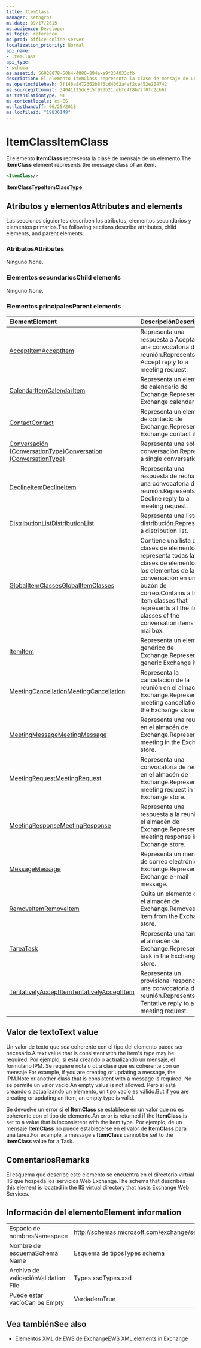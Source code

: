 ```yaml
---
title: ItemClass
manager: sethgros
ms.date: 09/17/2015
ms.audience: Developer
ms.topic: reference
ms.prod: office-online-server
localization_priority: Normal
api_name:
- ItemClass
api_type:
- schema
ms.assetid: 56020078-50b4-4880-894a-a9f234033cfb
description: El elemento ItemClass representa la clase de mensaje de un elemento.
ms.openlocfilehash: 7f146a8472362b8f3cd4062a4af2ce452e204742
ms.sourcegitcommit: 34041125dc8c5f993b21cebfc4f8b72f0fd2cb6f
ms.translationtype: MT
ms.contentlocale: es-ES
ms.lasthandoff: 06/25/2018
ms.locfileid: "19836149"
---
```

# <a name="itemclass"></a><span data-ttu-id="f7a17-103">ItemClass</span><span class="sxs-lookup"><span data-stu-id="f7a17-103">ItemClass</span></span>

<span data-ttu-id="f7a17-104">El elemento **ItemClass** representa la clase de mensaje de un elemento.</span><span class="sxs-lookup"><span data-stu-id="f7a17-104">The **ItemClass** element represents the message class of an item.</span></span> 
  
```XML
<ItemClass/>
```

 <span data-ttu-id="f7a17-105">**ItemClassType**</span><span class="sxs-lookup"><span data-stu-id="f7a17-105">**ItemClassType**</span></span>
## <a name="attributes-and-elements"></a><span data-ttu-id="f7a17-106">Atributos y elementos</span><span class="sxs-lookup"><span data-stu-id="f7a17-106">Attributes and elements</span></span>

<span data-ttu-id="f7a17-107">Las secciones siguientes describen los atributos, elementos secundarios y elementos primarios.</span><span class="sxs-lookup"><span data-stu-id="f7a17-107">The following sections describe attributes, child elements, and parent elements.</span></span>
  
### <a name="attributes"></a><span data-ttu-id="f7a17-108">Atributos</span><span class="sxs-lookup"><span data-stu-id="f7a17-108">Attributes</span></span>

<span data-ttu-id="f7a17-109">Ninguno.</span><span class="sxs-lookup"><span data-stu-id="f7a17-109">None.</span></span>
  
### <a name="child-elements"></a><span data-ttu-id="f7a17-110">Elementos secundarios</span><span class="sxs-lookup"><span data-stu-id="f7a17-110">Child elements</span></span>

<span data-ttu-id="f7a17-111">Ninguno.</span><span class="sxs-lookup"><span data-stu-id="f7a17-111">None.</span></span>
  
### <a name="parent-elements"></a><span data-ttu-id="f7a17-112">Elementos principales</span><span class="sxs-lookup"><span data-stu-id="f7a17-112">Parent elements</span></span>

|<span data-ttu-id="f7a17-113">**Element**</span><span class="sxs-lookup"><span data-stu-id="f7a17-113">**Element**</span></span>|<span data-ttu-id="f7a17-114">**Descripción**</span><span class="sxs-lookup"><span data-stu-id="f7a17-114">**Description**</span></span>|
|:-----|:-----|
|[<span data-ttu-id="f7a17-115">AcceptItem</span><span class="sxs-lookup"><span data-stu-id="f7a17-115">AcceptItem</span></span>](acceptitem.md) <br/> |<span data-ttu-id="f7a17-116">Representa una respuesta a Aceptar a una convocatoria de reunión.</span><span class="sxs-lookup"><span data-stu-id="f7a17-116">Represents an Accept reply to a meeting request.</span></span>  <br/> |
|[<span data-ttu-id="f7a17-117">CalendarItem</span><span class="sxs-lookup"><span data-stu-id="f7a17-117">CalendarItem</span></span>](calendaritem.md) <br/> |<span data-ttu-id="f7a17-118">Representa un elemento de calendario de Exchange.</span><span class="sxs-lookup"><span data-stu-id="f7a17-118">Represents an Exchange calendar item.</span></span>  <br/> |
|[<span data-ttu-id="f7a17-119">Contact</span><span class="sxs-lookup"><span data-stu-id="f7a17-119">Contact</span></span>](contact.md) <br/> |<span data-ttu-id="f7a17-120">Representa un elemento de contacto de Exchange.</span><span class="sxs-lookup"><span data-stu-id="f7a17-120">Represents an Exchange contact item.</span></span>  <br/> |
|[<span data-ttu-id="f7a17-121">Conversación (ConversationType)</span><span class="sxs-lookup"><span data-stu-id="f7a17-121">Conversation (ConversationType)</span></span>](conversation-conversationtype.md) <br/> |<span data-ttu-id="f7a17-122">Representa una sola conversación.</span><span class="sxs-lookup"><span data-stu-id="f7a17-122">Represents a single conversation.</span></span>  <br/> |
|[<span data-ttu-id="f7a17-123">DeclineItem</span><span class="sxs-lookup"><span data-stu-id="f7a17-123">DeclineItem</span></span>](declineitem.md) <br/> |<span data-ttu-id="f7a17-124">Representa una respuesta de rechazo a una convocatoria de reunión.</span><span class="sxs-lookup"><span data-stu-id="f7a17-124">Represents a Decline reply to a meeting request.</span></span>  <br/> |
|[<span data-ttu-id="f7a17-125">DistributionList</span><span class="sxs-lookup"><span data-stu-id="f7a17-125">DistributionList</span></span>](distributionlist.md) <br/> |<span data-ttu-id="f7a17-126">Representa una lista de distribución.</span><span class="sxs-lookup"><span data-stu-id="f7a17-126">Represents a distribution list.</span></span>  <br/> |
|[<span data-ttu-id="f7a17-127">GlobalItemClasses</span><span class="sxs-lookup"><span data-stu-id="f7a17-127">GlobalItemClasses</span></span>](globalitemclasses.md) <br/> |<span data-ttu-id="f7a17-128">Contiene una lista de las clases de elementos que representa todas las clases de elemento de los elementos de la conversación en un buzón de correo.</span><span class="sxs-lookup"><span data-stu-id="f7a17-128">Contains a list of item classes that represents all the item classes of the conversation items in a mailbox.</span></span>  <br/> |
|[<span data-ttu-id="f7a17-129">Item</span><span class="sxs-lookup"><span data-stu-id="f7a17-129">Item</span></span>](item.md) <br/> |<span data-ttu-id="f7a17-130">Representa un elemento genérico de Exchange.</span><span class="sxs-lookup"><span data-stu-id="f7a17-130">Represents a generic Exchange item.</span></span>  <br/> |
|[<span data-ttu-id="f7a17-131">MeetingCancellation</span><span class="sxs-lookup"><span data-stu-id="f7a17-131">MeetingCancellation</span></span>](meetingcancellation.md) <br/> |<span data-ttu-id="f7a17-132">Representa la cancelación de la reunión en el almacén de Exchange.</span><span class="sxs-lookup"><span data-stu-id="f7a17-132">Represents a meeting cancellation in the Exchange store.</span></span>  <br/> |
|[<span data-ttu-id="f7a17-133">MeetingMessage</span><span class="sxs-lookup"><span data-stu-id="f7a17-133">MeetingMessage</span></span>](meetingmessage.md) <br/> |<span data-ttu-id="f7a17-134">Representa una reunión en el almacén de Exchange.</span><span class="sxs-lookup"><span data-stu-id="f7a17-134">Represents a meeting in the Exchange store.</span></span>  <br/> |
|[<span data-ttu-id="f7a17-135">MeetingRequest</span><span class="sxs-lookup"><span data-stu-id="f7a17-135">MeetingRequest</span></span>](meetingrequest.md) <br/> |<span data-ttu-id="f7a17-136">Representa una convocatoria de reunión en el almacén de Exchange.</span><span class="sxs-lookup"><span data-stu-id="f7a17-136">Represents a meeting request in the Exchange store.</span></span>  <br/> |
|[<span data-ttu-id="f7a17-137">MeetingResponse</span><span class="sxs-lookup"><span data-stu-id="f7a17-137">MeetingResponse</span></span>](meetingresponse.md) <br/> |<span data-ttu-id="f7a17-138">Representa una respuesta a la reunión en el almacén de Exchange.</span><span class="sxs-lookup"><span data-stu-id="f7a17-138">Represents a meeting response in the Exchange store.</span></span>  <br/> |
|[<span data-ttu-id="f7a17-139">Message</span><span class="sxs-lookup"><span data-stu-id="f7a17-139">Message</span></span>](message-ex15websvcsotherref.md) <br/> |<span data-ttu-id="f7a17-140">Representa un mensaje de correo electrónico de Exchange.</span><span class="sxs-lookup"><span data-stu-id="f7a17-140">Represents an Exchange e-mail message.</span></span>  <br/> |
|[<span data-ttu-id="f7a17-141">RemoveItem</span><span class="sxs-lookup"><span data-stu-id="f7a17-141">RemoveItem</span></span>](removeitem.md) <br/> |<span data-ttu-id="f7a17-142">Quita un elemento desde el almacén de Exchange.</span><span class="sxs-lookup"><span data-stu-id="f7a17-142">Removes an item from the Exchange store.</span></span>  <br/> |
|[<span data-ttu-id="f7a17-143">Tarea</span><span class="sxs-lookup"><span data-stu-id="f7a17-143">Task</span></span>](task.md) <br/> |<span data-ttu-id="f7a17-144">Representa una tarea en el almacén de Exchange.</span><span class="sxs-lookup"><span data-stu-id="f7a17-144">Represents a task in the Exchange store.</span></span>  <br/> |
|[<span data-ttu-id="f7a17-145">TentativelyAcceptItem</span><span class="sxs-lookup"><span data-stu-id="f7a17-145">TentativelyAcceptItem</span></span>](tentativelyacceptitem.md) <br/> |<span data-ttu-id="f7a17-146">Representa un provisional responde a una convocatoria de reunión.</span><span class="sxs-lookup"><span data-stu-id="f7a17-146">Represents a Tentative reply to a meeting request.</span></span>  <br/> |
   
## <a name="text-value"></a><span data-ttu-id="f7a17-147">Valor de texto</span><span class="sxs-lookup"><span data-stu-id="f7a17-147">Text value</span></span>

<span data-ttu-id="f7a17-148">Un valor de texto que sea coherente con el tipo del elemento puede ser necesario.</span><span class="sxs-lookup"><span data-stu-id="f7a17-148">A text value that is consistent with the item's type may be required.</span></span> <span data-ttu-id="f7a17-149">Por ejemplo, si está creando o actualizando un mensaje, el formulario IPM. Se requiere nota u otra clase que es coherente con un mensaje.</span><span class="sxs-lookup"><span data-stu-id="f7a17-149">For example, if you are creating or updating a message, the IPM.Note or another class that is consistent with a message is required.</span></span> <span data-ttu-id="f7a17-150">No se permite un valor vacío.</span><span class="sxs-lookup"><span data-stu-id="f7a17-150">An empty value is not allowed.</span></span> <span data-ttu-id="f7a17-151">Pero si está creando o actualizando un elemento, un tipo vacío es válido.</span><span class="sxs-lookup"><span data-stu-id="f7a17-151">But if you are creating or updating an item, an empty type is valid.</span></span>
  
<span data-ttu-id="f7a17-152">Se devuelve un error si el **ItemClass** se establece en un valor que no es coherente con el tipo de elemento.</span><span class="sxs-lookup"><span data-stu-id="f7a17-152">An error is returned if the **ItemClass** is set to a value that is inconsistent with the item type.</span></span> <span data-ttu-id="f7a17-153">Por ejemplo, de un mensaje **ItemClass** no puede establecerse en el valor de **ItemClass** para una tarea.</span><span class="sxs-lookup"><span data-stu-id="f7a17-153">For example, a message's **ItemClass** cannot be set to the **ItemClass** value for a Task.</span></span> 
  
## <a name="remarks"></a><span data-ttu-id="f7a17-154">Comentarios</span><span class="sxs-lookup"><span data-stu-id="f7a17-154">Remarks</span></span>

<span data-ttu-id="f7a17-155">El esquema que describe este elemento se encuentra en el directorio virtual IIS que hospeda los servicios Web Exchange.</span><span class="sxs-lookup"><span data-stu-id="f7a17-155">The schema that describes this element is located in the IIS virtual directory that hosts Exchange Web Services.</span></span>
  
## <a name="element-information"></a><span data-ttu-id="f7a17-156">Información del elemento</span><span class="sxs-lookup"><span data-stu-id="f7a17-156">Element information</span></span>

|||
|:-----|:-----|
|<span data-ttu-id="f7a17-157">Espacio de nombres</span><span class="sxs-lookup"><span data-stu-id="f7a17-157">Namespace</span></span>  <br/> |http://schemas.microsoft.com/exchange/services/2006/types  <br/> |
|<span data-ttu-id="f7a17-158">Nombre de esquema</span><span class="sxs-lookup"><span data-stu-id="f7a17-158">Schema Name</span></span>  <br/> |<span data-ttu-id="f7a17-159">Esquema de tipos</span><span class="sxs-lookup"><span data-stu-id="f7a17-159">Types schema</span></span>  <br/> |
|<span data-ttu-id="f7a17-160">Archivo de validación</span><span class="sxs-lookup"><span data-stu-id="f7a17-160">Validation File</span></span>  <br/> |<span data-ttu-id="f7a17-161">Types.xsd</span><span class="sxs-lookup"><span data-stu-id="f7a17-161">Types.xsd</span></span>  <br/> |
|<span data-ttu-id="f7a17-162">Puede estar vacío</span><span class="sxs-lookup"><span data-stu-id="f7a17-162">Can be Empty</span></span>  <br/> |<span data-ttu-id="f7a17-163">Verdadero</span><span class="sxs-lookup"><span data-stu-id="f7a17-163">True</span></span>  <br/> |
   
## <a name="see-also"></a><span data-ttu-id="f7a17-164">Vea también</span><span class="sxs-lookup"><span data-stu-id="f7a17-164">See also</span></span>



- [<span data-ttu-id="f7a17-165">Elementos XML de EWS de Exchange</span><span class="sxs-lookup"><span data-stu-id="f7a17-165">EWS XML elements in Exchange</span></span>](ews-xml-elements-in-exchange.md)

